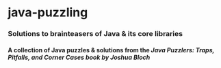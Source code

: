 # java-puzzling
### Solutions to brainteasers of Java &amp; its core libraries <br/>

#### A collection of Java puzzles & solutions from the *Java Puzzlers: Traps, Pitfalls, and Corner Cases book by Joshua Bloch*
